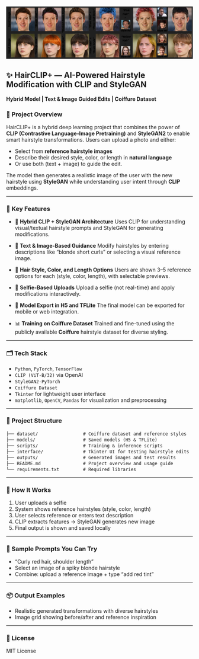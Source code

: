 <p align="center">
  <img src="image.png" alt="HairCLIP+ Output" width="600"/>
</p>

## ✨ HairCLIP+ — AI-Powered Hairstyle Modification with CLIP and StyleGAN

**Hybrid Model | Text & Image Guided Edits | Coiffure Dataset**

### 📌 Project Overview

HairCLIP+ is a hybrid deep learning project that combines the power of **CLIP (Contrastive Language-Image Pretraining)** and **StyleGAN2** to enable smart hairstyle transformations. Users can upload a photo and either:

* Select from **reference hairstyle images**
* Describe their desired style, color, or length in **natural language**
* Or use both (text + image) to guide the edit.

The model then generates a realistic image of the user with the new hairstyle using **StyleGAN** while understanding user intent through **CLIP** embeddings.

---

### 🔧 Key Features

* 🔀 **Hybrid CLIP + StyleGAN Architecture**
  Uses CLIP for understanding visual/textual hairstyle prompts and StyleGAN for generating modifications.

* 🧠 **Text & Image-Based Guidance**
  Modify hairstyles by entering descriptions like “blonde short curls” or selecting a visual reference image.

* 🎨 **Hair Style, Color, and Length Options**
  Users are shown 3–5 reference options for each (style, color, length), with selectable previews.

* 📸 **Selfie-Based Uploads**
  Upload a selfie (not real-time) and apply modifications interactively.

* 💾 **Model Export in H5 and TFLite**
  The final model can be exported for mobile or web integration.

* 📊 **Training on Coiffure Dataset**
  Trained and fine-tuned using the publicly available **Coiffure** hairstyle dataset for diverse styling.

---

### 🗂️ Tech Stack

* `Python`, `PyTorch`, `TensorFlow`
* `CLIP (ViT-B/32)` via OpenAI
* `StyleGAN2-PyTorch`
* `Coiffure Dataset`
* `Tkinter` for lightweight user interface
* `matplotlib`, `OpenCV`, `Pandas` for visualization and preprocessing

---

### 📁 Project Structure

```
├── dataset/                 # Coiffure dataset and reference styles
├── models/                  # Saved models (H5 & TFLite)
├── scripts/                 # Training & inference scripts
├── interface/               # Tkinter UI for testing hairstyle edits
├── outputs/                 # Generated images and test results
├── README.md                # Project overview and usage guide
└── requirements.txt         # Required libraries
```

---

### 🚀 How It Works

1. User uploads a selfie
2. System shows reference hairstyles (style, color, length)
3. User selects reference or enters text description
4. CLIP extracts features → StyleGAN generates new image
5. Final output is shown and saved locally

---

### 🧪 Sample Prompts You Can Try

* “Curly red hair, shoulder length”
* Select an image of a spiky blonde hairstyle
* Combine: upload a reference image + type “add red tint”

---

### 📦 Output Examples

* Realistic generated transformations with diverse hairstyles
* Image grid showing before/after and reference inspiration

---

### 📜 License

MIT License
